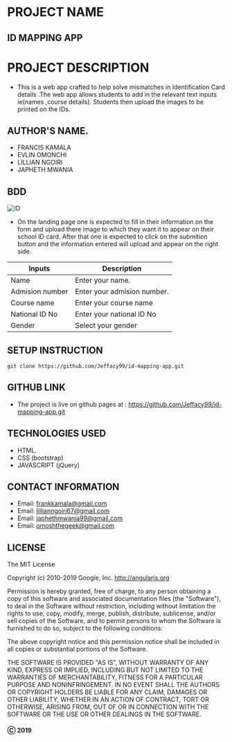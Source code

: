 # PROJECT NAME
## ID MAPPING APP


# PROJECT DESCRIPTION 
- This is a web app crafted to help solve mismatches in Identification Card details .The web app allows students to add in the relevant text inputs ie(names ,course details). Students then upload the images to be printed on the IDs.


## AUTHOR'S NAME.
- FRANCIS KAMALA
- EVLIN OMONCHI
- LILLIAN NGOIRI
- JAPHETH MWANIA


## BDD
![ID](images.idpng)
- On the landing page one is expected to fill in their information on the form and upload there image to which they want it to appear on their school ID card. After that one is expected to click on the submition button and the information entered will upload and appear on the right side.

|Inputs             | Description                             |
|-------------------|-----------------------------------------|
|Name               | Enter your name.                        |
|Admision number    | Enter your admision number.             |
|Course name        | Enter your course name                  |
|National ID No     | Enter your national ID No               |
|Gender             | Select your gender                      |


## SETUP INSTRUCTION
`git clone https://github.com/Jeffacy99/id-mapping-app.git`


## GITHUB LINK
- The project is live on github pages at : https://github.com/Jeffacy99/id-mapping-app.git


## TECHNOLOGIES USED
- HTML.
- CSS (bootstrap)
- JAVASCRIPT (jQuery)

## CONTACT INFORMATION
- Email: frankkamala@gmail.com
- Email: lillianngoiri67@gmail.com
- Email: japhethmwania99@gmail.com
- Email: omoshthegeek@gmail.com


## LICENSE

The MIT License

Copyright (c) 2010-2019 Google, Inc. http://angularjs.org

Permission is hereby granted, free of charge, to any person obtaining a copy
of this software and associated documentation files (the "Software"), to deal
in the Software without restriction, including without limitation the rights
to use, copy, modify, merge, publish, distribute, sublicense, and/or sell
copies of the Software, and to permit persons to whom the Software is
furnished to do so, subject to the following conditions:

The above copyright notice and this permission notice shall be included in
all copies or substantial portions of the Software.

THE SOFTWARE IS PROVIDED "AS IS", WITHOUT WARRANTY OF ANY KIND, EXPRESS OR
IMPLIED, INCLUDING BUT NOT LIMITED TO THE WARRANTIES OF MERCHANTABILITY,
FITNESS FOR A PARTICULAR PURPOSE AND NONINFRINGEMENT. IN NO EVENT SHALL THE
AUTHORS OR COPYRIGHT HOLDERS BE LIABLE FOR ANY CLAIM, DAMAGES OR OTHER
LIABILITY, WHETHER IN AN ACTION OF CONTRACT, TORT OR OTHERWISE, ARISING FROM,
OUT OF OR IN CONNECTION WITH THE SOFTWARE OR THE USE OR OTHER DEALINGS IN
THE SOFTWARE.

#### &#9400; 2019 